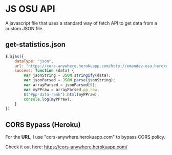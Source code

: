 # JS OSU API
A javascript file that uses a standard way of fetch API to get data from a custom JSON file.

## get-statistics.json

```javascript
$.ajax({
    dataType: "json",
    url: "https://cors-anywhere.herokuapp.com/http://emandev-osu.herokuapp.com/pp_raw/data.json", // CORS Bypass for Heroku APP
    success: function (data) {
        var jsonString = JSON.stringify(data);
        var jsonParsed = JSON.parse(jsonString);
        var arrayParsed = jsonParsed[0];
        var myPPraw = arrayParsed.pp_raw;
        $("#pp-data-rank").html(myPPraw);
        console.log(myPPraw);
    }
})
```

## CORS Bypass (Heroku)

For the **URL**, I use "cors-anywhere.herokuapp.com" to bypass CORS policy.

Check it out here: https://cors-anywhere.herokuapp.com/